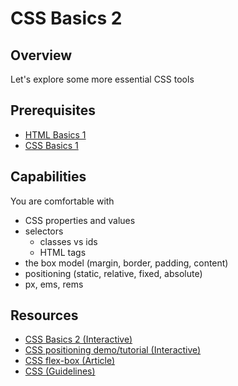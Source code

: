 # CSS Basics 2

## Overview
Let's explore some more essential CSS tools

## Prerequisites
- [HTML Basics 1](/concepts/html-basics-1)
- [CSS Basics 1](/concepts/css-basics-1)

## Capabilities
You are comfortable with

- CSS properties and values
- selectors
  - classes vs ids
  - HTML tags
- the box model (margin, border, padding, content)
- positioning (static, relative, fixed, absolute)
- px, ems, rems

## Resources
- [CSS Basics 2 (Interactive)](/resources/css-basics-CODEACADEMY-TUTORIAL)
- [CSS positioning demo/tutorial (Interactive)](http://codepen.io/bthehuman/pen/BNraLo)
- [CSS flex-box (Article)](/resources/css-flexbox-ARTICLE)
- [CSS (Guidelines)](/resources/css-style-GUIDELINES)


